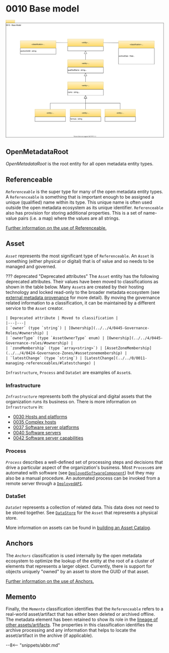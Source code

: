 <!-- SPDX-License-Identifier: CC-BY-4.0 -->
<!-- Copyright Contributors to the Egeria project. -->

# 0010 Base model

![UML](0010-base-model.svg)

## OpenMetadataRoot

*OpenMetadataRoot* is the root entity for all open metadata entity types.

## Referenceable

*`Referenceable`* is the super type for many of the open metadata entity types. A `Referenceable` is something that is important enough to be assigned a unique (qualified) name within its type. This unique name is often used outside the open metadata ecosystem as its unique identifier. `Referenceable` also has provision for storing additional properties. This is a set of name-value pairs (i.e. a map) where the values are all strings.

[Further information on the use of Referenceable.](/egeria-docs/concepts/referenceable)

## Asset

*`Asset`* represents the most significant type of `Referenceable`. An `Asset` is something (either physical or digital) that is of value and so needs to be managed and governed.

??? deprecated "Deprecated attributes"
    The `Asset` entity has the following deprecated attributes. Their values have been moved to classifications as shown in the table below. Many `Asset`s are created by their hosting technology and locked read-only to the broader metadata ecosystem (see [external metadata provenance](/egeria-docs/features/metadata-provenance) for more detail). By moving the governance related information to a classification, it can be maintained by a different service to the `Asset` creator.

    | Deprecated attribute | Moved to classification |
    |---|---|
    | `owner` (type `string`) | [Ownership](../../4/0445-Governance-Roles/#ownership) |
    | `ownerType` (type `AssetOwnerType` enum) | [Ownership](../../4/0445-Governance-roles/#ownership) |
    | `zoneMembership` (type `array<string>`) | [AssetZoneMembership](../../4/0424-Governance-Zones/#assetzonemembership) |
    | `latestChange` (type `string`) | [LatestChange](../../0/0011-managing-referenceables/#latestchange) |

`Infrastructure`, `Process` and `DataSet` are examples of `Asset`s.

### Infrastructure

*`Infrastructure`* represents both the physical and digital assets that the organization runs its business on. There is more information on `Infrastructure` in:

- [0030 Hosts and platforms](0030-hosts-and-platforms.md)
- [0035 Complex hosts](0035-complex-hosts.md)
- [0037 Software server platforms](0037-software-server-platforms.md)
- [0040 Software servers](0040-software-servers.md)
- [0042 Software server capabilities](0042-software-server-capabilities.md)

### Process

*`Process`* describes a well-defined set of processing steps and decisions that drive a particular aspect of the organization's business. Most `Process`es are automated with software (see [`DeployedSoftwareComponent`](../../2/0215-software-components/#deployedsoftwarecomponent)) but they may also be a manual procedure. An automated process can be invoked from a remote server through a [`DeployedAPI`](../../2/0212-deployed-apis/#deployedapi).

### DataSet

*`DataSet`* represents a collection of related data. This data does not need to be stored together. See [`DataStore`](../../2/0210-data-stores/#datastore) for the `Asset` that represents a physical store.

More information on assets can be found in [building an Asset Catalog](../cataloging-assets).

## Anchors

The *`Anchors`* classification is used internally by the open metadata ecosystem to optimize the lookup of the entity at the root of a cluster of elements that represents a larger object. Currently, there is support for objects uniquely "owned" by an asset to store the GUID of that asset.

[Further information on the use of Anchors.](/egeria-docs/concepts/anchor)

## Memento

Finally, the *`Memento`* classification identifies that the `Referenceable` refers to a real-world asset/artifact that has either been deleted or archived offline. The metadata element has been retained to show its role in the [lineage of other assets/artifacts](../lineage). The properties in this classification identifies the archive processing and any information that helps to locate the asset/artifact in the archive (if applicable).

--8<-- "snippets/abbr.md"
